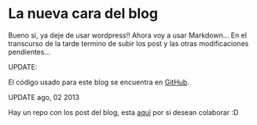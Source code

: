 # La nueva cara del blog

Bueno si, ya deje de usar wordpress!! Ahora voy a usar Markdown... En el transcurso de la tarde termino de subir los post y las otras modificaciones pendientes... 


UPDATE:

El c&oacute;digo usado para este blog se encuentra en [GitHub](https://github.com/abr4xas/Light-Blog "GitHub").


UPDATE ago, 02 2013


Hay un repo con los post del blog, esta [aqu&iacute;](https://github.com/abr4xas/post "Los post del blog") por si desean colaborar :D